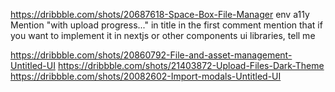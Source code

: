 https://dribbble.com/shots/20687618-Space-Box-File-Manager
env
a11y
Mention "with upload progress..." in title
in the first comment mention that if you want to implement it in nextjs or other components ui libraries, tell me

https://dribbble.com/shots/20860792-File-and-asset-management-Untitled-UI
https://dribbble.com/shots/21403872-Upload-Files-Dark-Theme
https://dribbble.com/shots/20082602-Import-modals-Untitled-UI
